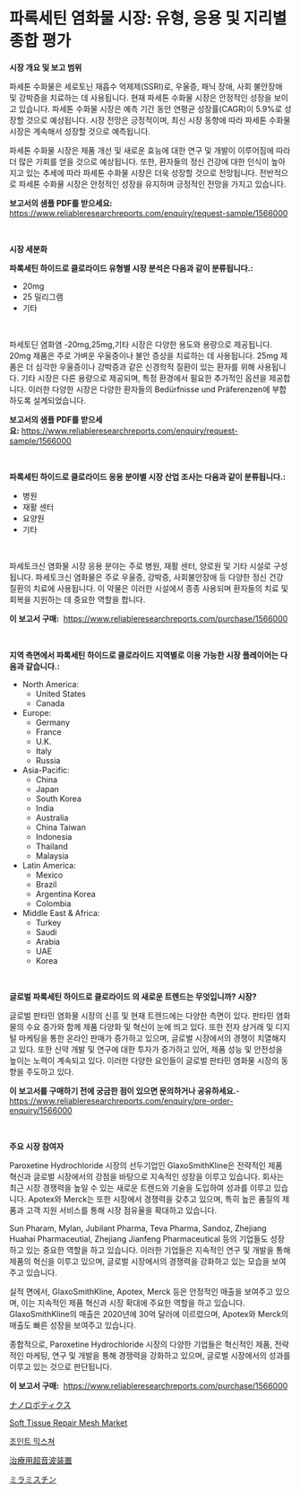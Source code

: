 <p><h1>파록세틴 염화물 시장: 유형, 응용 및 지리별 종합 평가</h1></p><p><strong>시장 개요 및 보고 범위</strong></p>
<p><p>파세톤 수화물은 세로토닌 재흡수 억제제(SSRI)로, 우울증, 패닉 장애, 사회 불안장애 및 강박증을 치료하는 데 사용됩니다. 현재 파세톤 수화물 시장은 안정적인 성장을 보이고 있습니다. 파세톤 수화물 시장은 예측 기간 동안 연평균 성장률(CAGR)이 5.9%로 성장할 것으로 예상됩니다. 시장 전망은 긍정적이며, 최신 시장 동향에 따라 파세톤 수화물 시장은 계속해서 성장할 것으로 예측됩니다. </p><p>파세톤 수화물 시장은 제품 개선 및 새로운 효능에 대한 연구 및 개발이 이루어짐에 따라 더 많은 기회를 얻을 것으로 예상됩니다. 또한, 환자들의 정신 건강에 대한 인식이 높아지고 있는 추세에 따라 파세톤 수화물 시장은 더욱 성장할 것으로 전망됩니다. 전반적으로 파세톤 수화물 시장은 안정적인 성장을 유지하며 긍정적인 전망을 가지고 있습니다.</p></p>
<p><strong>보고서의 샘플 PDF를 받으세요:</strong> <a href="https://www.reliableresearchreports.com/enquiry/request-sample/1566000">https://www.reliableresearchreports.com/enquiry/request-sample/1566000</a></p>
<p>&nbsp;</p>
<p><strong>시장 세분화</strong></p>
<p><strong>파록세틴 하이드로 클로라이드 유형별 시장 분석은 다음과 같이 분류됩니다.:</strong></p>
<p><ul><li>20mg</li><li>25 밀리그램</li><li>기타</li></ul></p>
<p>&nbsp;</p>
<p><p>파세토딘 염화염 -20mg,25mg,기타 시장은 다양한 용도와 용량으로 제공됩니다. 20mg 제품은 주로 가벼운 우울증이나 불안 증상을 치료하는 데 사용됩니다. 25mg 제품은 더 심각한 우울증이나 강박증과 같은 신경학적 질환이 있는 환자를 위해 사용됩니다. 기타 시장은 다른 용량으로 제공되며, 특정 환경에서 필요한 추가적인 옵션을 제공합니다. 이러한 다양한 시장은 다양한 환자들의 Bedürfnisse und Präferenzen에 부합하도록 설계되었습니다.</p></p>
<p><strong>보고서의 샘플 PDF를 받으세요:</strong>&nbsp;<a href="https://www.reliableresearchreports.com/enquiry/request-sample/1566000">https://www.reliableresearchreports.com/enquiry/request-sample/1566000</a></p>
<p>&nbsp;</p>
<p><strong> 파록세틴 하이드로 클로라이드 응용 분야별 시장 산업 조사는 다음과 같이 분류됩니다.:</strong></p>
<p><ul><li>병원</li><li>재활 센터</li><li>요양원</li><li>기타</li></ul></p>
<p>&nbsp;</p>
<p><p>파세토크신 염화물 시장 응용 분야는 주로 병원, 재활 센터, 양로원 및 기타 시설로 구성됩니다. 파세토크신 염화물은 주로 우울증, 강박증, 사회불안장애 등 다양한 정신 건강 질환의 치료에 사용됩니다. 이 약물은 이러한 시설에서 종종 사용되며 환자들의 치료 및 회복을 지원하는 데 중요한 역할을 합니다.</p></p>
<p><strong>이 보고서 구매:</strong>&nbsp; <a href="https://www.reliableresearchreports.com/purchase/1566000">https://www.reliableresearchreports.com/purchase/1566000</a></p>
<p>&nbsp;</p>
<p><strong>지역 측면에서 파록세틴 하이드로 클로라이드 지역별로 이용 가능한 시장 플레이어는 다음과 같습니다.:</strong></p>
<p><ul>
    <li>
        North America:
        <ul>
            <li>United States</li>
            <li>Canada</li>
        </ul>
    </li>
    <li>
        Europe:
        <ul>
            <li>Germany</li>
            <li>France</li>
            <li>U.K.</li>
            <li>Italy</li>
            <li>Russia</li>
        </ul>
    </li>
    <li>
        Asia-Pacific:
        <ul>
            <li>China</li>
            <li>Japan</li>
            <li>South Korea</li>
            <li>India</li>
            <li>Australia</li>
            <li>China Taiwan</li>
            <li>Indonesia</li>
            <li>Thailand</li>
            <li>Malaysia</li>
        </ul>
    </li>
    <li>
        Latin America:
        <ul>
            <li>Mexico</li>
            <li>Brazil</li>
            <li>Argentina Korea</li>
            <li>Colombia</li>
        </ul>
    </li>
    <li>
        Middle East & Africa:
        <ul>
            <li>Turkey</li>
            <li>Saudi</li>
            <li>Arabia</li>
            <li>UAE</li>
            <li>Korea</li>
        </ul>
    </li>
    </ul></p>
<p>&nbsp;</p>
<p><strong>글로벌 파록세틴 하이드로 클로라이드 의 새로운 트렌드는 무엇입니까? 시장?</strong></p>
<p><p>글로벌 판타민 염화물 시장의 신흥 및 현재 트렌드에는 다양한 측면이 있다. 판타민 염화물의 수요 증가와 함께 제품 다양화 및 혁신이 눈에 띄고 있다. 또한 전자 상거래 및 디지털 마케팅을 통한 온라인 판매가 증가하고 있으며, 글로벌 시장에서의 경쟁이 치열해지고 있다. 또한 신약 개발 및 연구에 대한 투자가 증가하고 있어, 제품 성능 및 안전성을 높이는 노력이 계속되고 있다. 이러한 다양한 요인들이 글로벌 판타민 염화물 시장의 동향을 주도하고 있다.</p></p>
<p><strong>이 보고서를 구매하기 전에 궁금한 점이 있으면 문의하거나 공유하세요.</strong>- <a href="https://www.reliableresearchreports.com/enquiry/pre-order-enquiry/1566000">https://www.reliableresearchreports.com/enquiry/pre-order-enquiry/1566000</a></p>
<p>&nbsp;</p>
<p><strong>주요 시장 참여자</strong></p>
<p><p>Paroxetine Hydrochloride 시장의 선두기업인 GlaxoSmithKline은 전략적인 제품 혁신과 글로벌 시장에서의 강점을 바탕으로 지속적인 성장을 이루고 있습니다. 회사는 최근 시장 경쟁력을 높일 수 있는 새로운 트렌드와 기술을 도입하여 성과를 이루고 있습니다. Apotex와 Merck는 또한 시장에서 경쟁력을 갖추고 있으며, 특히 높은 품질의 제품과 고객 지원 서비스를 통해 시장 점유율을 확대하고 있습니다.</p><p>Sun Pharam, Mylan, Jubilant Pharma, Teva Pharma, Sandoz, Zhejiang Huahai Pharmaceutial, Zhejiang Jianfeng Pharmaceutical 등의 기업들도 성장하고 있는 중요한 역할을 하고 있습니다. 이러한 기업들은 지속적인 연구 및 개발을 통해 제품의 혁신을 이루고 있으며, 글로벌 시장에서의 경쟁력을 강화하고 있는 모습을 보여주고 있습니다.</p><p>실적 면에서, GlaxoSmithKline, Apotex, Merck 등은 안정적인 매출을 보여주고 있으며, 이는 지속적인 제품 혁신과 시장 확대에 주요한 역할을 하고 있습니다. GlaxoSmithKline의 매출은 2020년에 30억 달러에 이르렀으며, Apotex와 Merck의 매출도 빠른 성장을 보여주고 있습니다.</p><p>종합적으로, Paroxetine Hydrochloride 시장의 다양한 기업들은 혁신적인 제품, 전략적인 마케팅, 연구 및 개발을 통해 경쟁력을 강화하고 있으며, 글로벌 시장에서의 성과를 이루고 있는 것으로 판단됩니다.</p></p>
<p><strong>이 보고서 구매:</strong>&nbsp;&nbsp;<a href="https://www.reliableresearchreports.com/purchase/1566000">https://www.reliableresearchreports.com/purchase/1566000</a></p>
<p><p><a href="https://medium.com/@rylanaufman56456/%E3%83%8A%E3%83%8E%E3%83%AD%E3%83%9C%E3%83%86%E3%82%A3%E3%82%AF%E3%82%B9%E5%B8%82%E5%A0%B4%E5%88%86%E6%9E%90-%E3%81%9D%E3%81%AEcagr-%E5%B8%82%E5%A0%B4%E3%82%BB%E3%82%B0%E3%83%A1%E3%83%B3%E3%83%86%E3%83%BC%E3%82%B7%E3%83%A7%E3%83%B3-%E3%81%8A%E3%82%88%E3%81%B3%E3%82%B0%E3%83%AD%E3%83%BC%E3%83%90%E3%83%AB%E7%94%A3%E6%A5%AD%E6%A6%82%E8%A6%81-de9fd11afe76">ナノロボティクス</a></p><p><a href="https://www.linkedin.com/pulse/soft-tissue-repair-mesh-market-growth-trends-covid-19-impact-ctzie?trackingId=Neio34uVGs6htoWpsLtj%2FA%3D%3D">Soft Tissue Repair Mesh Market</a></p><p><a href="https://medium.com/@lucianmaluan2022/%EA%B3%B5%EB%8F%99-%ED%98%BC%ED%95%A9-%EC%8B%9C%EC%9E%A5%EC%9D%80-%EC%8B%9C%EC%9E%A5-%EC%A0%90%EC%9C%A0%EC%9C%A8-%EC%8B%9C%EC%9E%A5-%ED%8A%B8%EB%A0%8C%EB%93%9C-%EB%B0%8F-%EC%8B%9C%EC%9E%A5-%EC%84%B1%EC%9E%A5%EC%97%90-%EB%8C%80%ED%95%9C-%EC%A0%95%EB%B3%B4%EB%A5%BC-%EC%A0%9C%EA%B3%B5%ED%95%A9%EB%8B%88%EB%8B%A4-91760b6ae5d4">조인트 믹스쳐</a></p><p><a href="https://github.com/zoetazuur/Market-Research-Report-List-1/blob/main/21936116328.md">治療用超音波装置</a></p><p><a href="https://medium.com/@kamdeall7845/%E3%83%9F%E3%83%A9%E3%83%9F%E3%82%B9%E3%83%81%E3%83%B3%E5%B8%82%E5%A0%B4-%E7%AB%B6%E4%BA%89%E5%88%86%E6%9E%90-%E5%B8%82%E5%A0%B4%E5%8B%95%E5%90%91-%E3%81%8A%E3%82%88%E3%81%B32031%E5%B9%B4%E3%81%BE%E3%81%A7%E3%81%AE%E4%BA%88%E6%B8%AC-1f51217e8a66">ミラミスチン</a></p></p>
